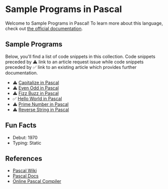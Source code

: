 # Sample Programs in Pascal

Welcome to Sample Programs in Pascal! To learn more about this language,
check out [the official documentation][sample-programs-pascal].

## Sample Programs

Below, you'll find a list of code snippets in this collection.
Code snippets preceded by :warning: link to an article request 
issue while code snippets preceded by :white_check_mark: link
to an existing article which provides further documentation.

- :warning: [Capitalize in Pascal][capitalize-article-issue]
- :warning: [Even Odd in Pascal][even-odd-article-issue]
- :warning: [Fizz Buzz in Pascal][fizz-buzz-article-issue]
- :white_check_mark: [Hello World in Pascal][hello-world-article]
- :warning: [Prime Number in Pascal][prime-number-article-issue]
- :warning: [Reverse String in Pascal][reverse-string-article-issue]

## Fun Facts

- Debut: 1970
- Typing: Static

## References

- [Pascal Wiki][wiki]
- [Pascal Docs][docs]
- [Online Pascal Compiler][compiler]


[wiki]: https://en.wikipedia.org/wiki/Pascal_(programming_language)
[docs]: https://www.freepascal.org/docs.var
[compiler]: https://www.jdoodle.com/execute-pascal-online
[sample-programs-pascal]: https://sample-programs.therenegadecoder.com/languages/pascal/

[hello-world-article]: https://therenegadecoder.com/code/hello-world-in-pascal/

[capitalize-article-issue]: https://github.com/TheRenegadeCoder/sample-programs-website/issues/367
[even-odd-article-issue]: https://github.com/TheRenegadeCoder/sample-programs-website/issues/368
[fizz-buzz-article-issue]: https://github.com/TheRenegadeCoder/sample-programs-website/issues/162
[prime-number-article-issue]: https://github.com/TheRenegadeCoder/sample-programs-website/issues/369
[reverse-string-article-issue]: https://github.com/TheRenegadeCoder/sample-programs-website/issues/370
